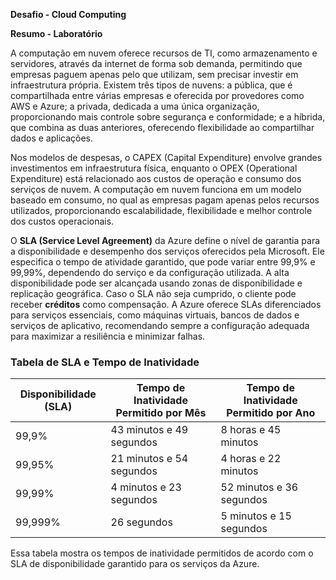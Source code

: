 **Desafio - Cloud Computing**

**Resumo - Laboratório**

A computação em nuvem oferece recursos de TI, como armazenamento e servidores, através da internet de forma sob demanda, permitindo que empresas paguem apenas pelo que utilizam, sem precisar investir em infraestrutura própria. Existem três tipos de nuvens: a pública, que é compartilhada entre várias empresas e oferecida por provedores como AWS e Azure; a privada, dedicada a uma única organização, proporcionando mais controle sobre segurança e conformidade; e a híbrida, que combina as duas anteriores, oferecendo flexibilidade ao compartilhar dados e aplicações.

Nos modelos de despesas, o CAPEX (Capital Expenditure) envolve grandes investimentos em infraestrutura física, enquanto o OPEX (Operational Expenditure) está relacionado aos custos de operação e consumo dos serviços de nuvem. A computação em nuvem funciona em um modelo baseado em consumo, no qual as empresas pagam apenas pelos recursos utilizados, proporcionando escalabilidade, flexibilidade e melhor controle dos custos operacionais.

O **SLA (Service Level Agreement)** da Azure define o nível de garantia para a disponibilidade e desempenho dos serviços oferecidos pela Microsoft. Ele especifica o tempo de atividade garantido, que pode variar entre 99,9% e 99,99%, dependendo do serviço e da configuração utilizada. A alta disponibilidade pode ser alcançada usando zonas de disponibilidade e replicação geográfica. Caso o SLA não seja cumprido, o cliente pode receber **créditos** como compensação. A Azure oferece SLAs diferenciados para serviços essenciais, como máquinas virtuais, bancos de dados e serviços de aplicativo, recomendando sempre a configuração adequada para maximizar a resiliência e minimizar falhas.

### Tabela de SLA e Tempo de Inatividade

| **Disponibilidade (SLA)** | **Tempo de Inatividade Permitido por Mês** | **Tempo de Inatividade Permitido por Ano** |
|---------------------------|-------------------------------------------|-------------------------------------------|
| 99,9%                     | 43 minutos e 49 segundos                   | 8 horas e 45 minutos                      |
| 99,95%                    | 21 minutos e 54 segundos                   | 4 horas e 22 minutos                      |
| 99,99%                    | 4 minutos e 23 segundos                    | 52 minutos e 36 segundos                  |
| 99,999%                   | 26 segundos                                | 5 minutos e 15 segundos                   |

Essa tabela mostra os tempos de inatividade permitidos de acordo com o SLA de disponibilidade garantido para os serviços da Azure.
